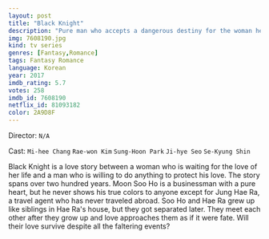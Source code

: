 ```yaml
---
layout: post
title: "Black Knight"
description: "Pure man who accepts a dangerous destiny for the woman he loves. It is a love story that spans over two hundred years. Moon Soo Ho is a businessman with a pure heart braves danger for his love, Jung Hae Ra who is a travel agent but never traveled abroad..."
img: 7608190.jpg
kind: tv series
genres: [Fantasy,Romance]
tags: Fantasy Romance 
language: Korean
year: 2017
imdb_rating: 5.7
votes: 258
imdb_id: 7608190
netflix_id: 81093182
color: 2A9D8F
---
```

Director: `N/A`  

Cast: `Mi-hee Chang` `Rae-won Kim` `Sung-Hoon Park` `Ji-hye Seo` `Se-Kyung Shin` 

Black Knight is a love story between a woman who is waiting for the love of her life and a man who is willing to do anything to protect his love. The story spans over two hundred years. Moon Soo Ho is a businessman with a pure heart, but he never shows his true colors to anyone except for Jung Hae Ra, a travel agent who has never traveled abroad. Soo Ho and Hae Ra grew up like siblings in Hae Ra's house, but they got separated later. They meet each other after they grow up and love approaches them as if it were fate. Will their love survive despite all the faltering events?